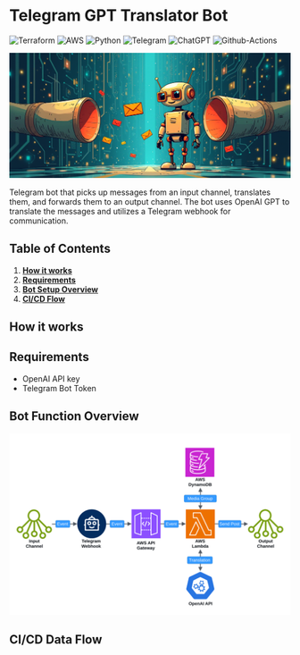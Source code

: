# Telegram GPT Translator Bot

![Terraform](https://img.shields.io/badge/Terraform-7B42BC?style=flat-square&logo=terraform&logoColor=white)
![AWS](https://img.shields.io/badge/Amazon_Web_Services-FF9900?style=flat-square&logo=amazonwebservices&logoColor=white)
![Python](https://img.shields.io/badge/Python-FFD43B?style=flat-square&logo=python&logoColor=blue)
![Telegram](https://img.shields.io/badge/Telegram-2CA5E0?style=flat-square&logo=telegram&logoColor=white)
![ChatGPT](https://img.shields.io/badge/OpenApi-74aa9c?style=flat-square&logo=openai&logoColor=white)
![Github-Actions](https://img.shields.io/badge/GitHub_Actions-2088FF?style=flat-square&logo=github-actions&logoColor=white)

![logo.png](assets/logo.png)

Telegram bot that picks up messages from an input channel, translates them, and forwards them to an output channel. The bot uses OpenAI GPT to translate the messages and utilizes a Telegram webhook for communication.

## Table of Contents

1. **[How it works](#how-it-works)**
2. **[Requirements](#requirements)**
3. **[Bot Setup Overview](#bot-function-overview)**
4. **[CI/CD Flow](#cicd-flow)**

## How it works

## Requirements

- OpenAI API key
- Telegram Bot Token

## Bot Function Overview

![bot-function.svg](assets/bot-function.svg)

## CI/CD Data Flow
